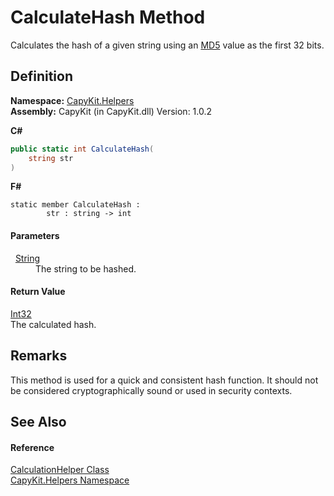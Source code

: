 # CalculateHash Method


Calculates the hash of a given string using an <a href="https://learn.microsoft.com/dotnet/api/system.security.cryptography.md5" target="_blank" rel="noopener noreferrer">MD5</a> value as the first 32 bits.



## Definition
**Namespace:** <a href="N_CapyKit_Helpers.md">CapyKit.Helpers</a>  
**Assembly:** CapyKit (in CapyKit.dll) Version: 1.0.2

**C#**
``` C#
public static int CalculateHash(
	string str
)
```
**F#**
``` F#
static member CalculateHash : 
        str : string -> int 
```



#### Parameters
<dl><dt>  <a href="https://learn.microsoft.com/dotnet/api/system.string" target="_blank" rel="noopener noreferrer">String</a></dt><dd>The string to be hashed.</dd></dl>

#### Return Value
<a href="https://learn.microsoft.com/dotnet/api/system.int32" target="_blank" rel="noopener noreferrer">Int32</a>  
The calculated hash.

## Remarks
This method is used for a quick and consistent hash function. It should not be considered cryptographically sound or used in security contexts.

## See Also


#### Reference
<a href="T_CapyKit_Helpers_CalculationHelper.md">CalculationHelper Class</a>  
<a href="N_CapyKit_Helpers.md">CapyKit.Helpers Namespace</a>  
